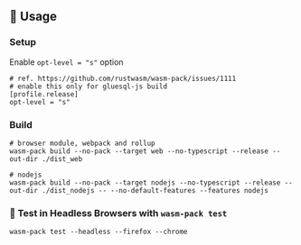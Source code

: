 ## 🚴 Usage

### Setup
Enable `opt-level = "s"` option
```
# ref. https://github.com/rustwasm/wasm-pack/issues/1111
# enable this only for gluesql-js build
[profile.release]
opt-level = "s"
```

### Build
```
# browser module, webpack and rollup
wasm-pack build --no-pack --target web --no-typescript --release --out-dir ./dist_web

# nodejs
wasm-pack build --no-pack --target nodejs --no-typescript --release --out-dir ./dist_nodejs -- --no-default-features --features nodejs
```

### 🔬 Test in Headless Browsers with `wasm-pack test`
```
wasm-pack test --headless --firefox --chrome
```
